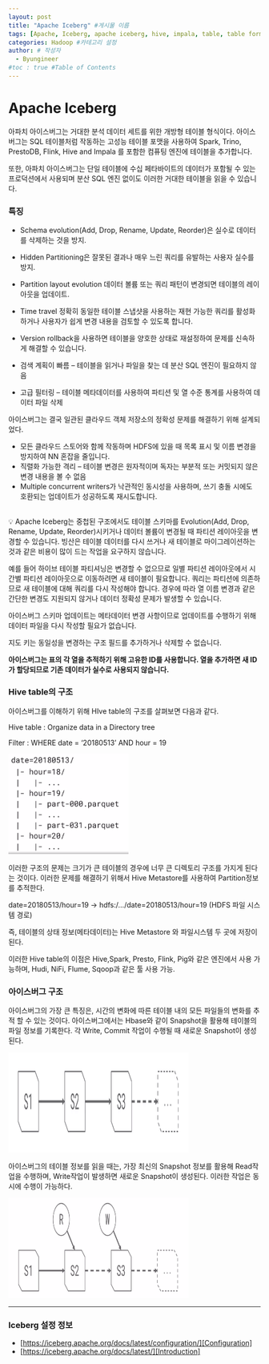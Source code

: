 ```yaml
---
layout: post
title: "Apache Iceberg" #게시물 이름
tags: [Apache, Iceberg, apache iceberg, hive, impala, table, table format, 아이스버그] #태그 설정
categories: Hadoop #카테고리 설정
author: # 작성자
  - Byungineer
#toc : true #Table of Contents
---
```



# Apache Iceberg

아파치 아이스버그는 거대한 분석 데이터 세트를 위한 개방형 테이블 형식이다. 아이스버그는 SQL 테이블처럼 작동하는 고성능 테이블 포맷을 사용하여 Spark, Trino, PrestoDB, Flink, Hive and Impala 를 포함한 컴퓨팅 엔진에 테이블을 추가합니다.

또한, 아파치 아이스버그는 단일 테이블에 수십 페타바이트의 데이터가 포함될 수 있는 프로덕션에서 사용되며 분산 SQL 엔진 없이도 이러한 거대한 테이블을 읽을 수 있습니다.

### 특징

- Schema evolution(Add, Drop, Rename, Update, Reorder)은 실수로 데이터를 삭제하는 것을 방지.
- Hidden Partitioning은 잘못된 결과나 매우 느린 쿼리를 유발하는 사용자 실수를 방지.
- Partition layout evolution 데이터 볼륨 또는 쿼리 패턴이 변경되면 테이블의 레이아웃을 업데이트.
- Time travel 정확히 동일한 테이블 스냅샷을 사용하는 재현 가능한 쿼리를 활성화하거나 사용자가 쉽게 변경 내용을 검토할 수 있도록 합니다.
- Version rollback을 사용하면 테이블을 양호한 상태로 재설정하여 문제를 신속하게 해결할 수 있습니다.

- 검색 계획이 빠름 – 테이블을 읽거나 파일을 찾는 데 분산 SQL 엔진이 필요하지 않음
- 고급 필터링 – 테이블 메타데이터를 사용하여 파티션 및 열 수준 통계를 사용하여 데이터 파일 삭제

아이스버그는 결국 일관된 클라우드 객체 저장소의 정확성 문제를 해결하기 위해 설계되었다.

- 모든 클라우드 스토어와 함께 작동하며 HDFS에 있을 때 목록 표시 및 이름 변경을 방지하여 NN 혼잡을 줄입니다.
- 직렬화 가능한 격리 – 테이블 변경은 원자적이며 독자는 부분적 또는 커밋되지 않은 변경 내용을 볼 수 없음
- Multiple concurrent writers가 낙관적인 동시성을 사용하며, 쓰기 충돌 시에도 호환되는 업데이트가 성공하도록 재시도합니다.

## 

<aside>
💡 Apache Iceberg는 중첩된 구조에서도 테이블 스키마를 Evolution(Add, Drop, Rename, Update, Reorder)시키거나 데이터 볼륨이 변경될 때 파티션 레이아웃을 변경할 수 있습니다. 빙산은 테이블 데이터를 다시 쓰거나 새 테이블로 마이그레이션하는 것과 같은 비용이 많이 드는 작업을 요구하지 않습니다.

예를 들어 하이브 테이블 파티셔닝은 변경할 수 없으므로 일별 파티션 레이아웃에서 시간별 파티션 레이아웃으로 이동하려면 새 테이블이 필요합니다. 쿼리는 파티션에 의존하므로 새 테이블에 대해 쿼리를 다시 작성해야 합니다. 경우에 따라 열 이름 변경과 같은 간단한 변경도 지원되지 않거나 데이터 정확성 문제가 발생할 수 있습니다.

</aside>

아이스버그 스키마 업데이트는 메타데이터 변경 사항이므로 업데이트를 수행하기 위해 데이터 파일을 다시 작성할 필요가 없습니다.

지도 키는 동일성을 변경하는 구조 필드를 추가하거나 삭제할 수 없습니다.

**아이스버그는 표의 각 열을 추적하기 위해 고유한 ID를 사용합니다. 열을 추가하면 새 ID가 할당되므로 기존 데이터가 실수로 사용되지 않습니다.**

### Hive table의 구조

아이스버그를 이해하기 위해 HIve table의 구조를 살펴보면 다음과 같다.

Hive table : Organize data in a Directory tree

Filter : WHERE date = ‘20180513’ AND hour = 19

<img src="/image/hive_table_archi.png" alt="hive_table_architecture" style="height: 200px; width:240px;"/>

이러한 구조의 문제는 크기가 큰 테이블의 경우에 너무 큰 디렉토리 구조를 가지게 된다는 것이다. 이러한 문제를 해결하기 위해서 Hive Metastore를 사용하여 Partition정보를 추적한다.

date=20180513/hour=19 → hdfs:/…/date=20180513/hour=19 (HDFS 파일 시스템 경로)

즉, 테이블의 상태 정보(메타데이터)는 Hive Metastore 와 파일시스템 두 곳에 저장이 된다.

이러한 Hive table의 이점은 Hive,Spark, Presto, Flink, Pig와 같은 엔진에서 사용 가능하며, Hudi, NiFi, Flume, Sqoop과 같은 툴 사용 가능.

### 아이스버그 구조

아이스버그의 가장 큰 특징은, 시간의 변화에 따른 테이블 내의 모든 파일들의 변화를 추적 할 수 있는 것이다. 아이스버그에서는 Hbase와 같이 Snapshot을 활용해 테이블의 파일 정보를 기록한다. 각 Write, Commit 작업이 수행될 때 새로운 Snapshot이 생성된다.

<img src="/image/iceberg_snapshot1.png" alt="test" style="height: 200px; width:360px;"/>

아이스버그의 테이블 정보를 읽을 때는, 가장 최신의 Snapshot 정보를 활용해 Read작업을 수행하며, Write작업이 발생하면 새로운 Snapshot이 생성된다. 이러한 작업은 동시에 수행이 가능하다.


<img src="/image/iceberg_snapshot2.png" alt="test" style="height: 200px; width:360px;"/>


---
### Iceberg 설정 정보
- [https://iceberg.apache.org/docs/latest/configuration/][Configuration]
- [https://iceberg.apache.org/docs/latest/][Introduction]


[Configuration]: https://iceberg.apache.org/docs/latest/configuration/
[Introduction]: https://iceberg.apache.org/docs/latest/


